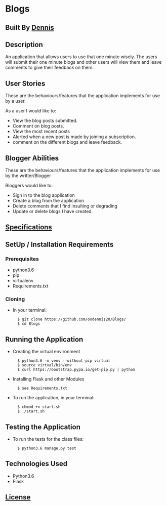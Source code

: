 # Blogs

## Built By [Dennis](https://github.com/oodennis20/Blogs)

## Description
An application that allows users to use that one minute wisely. The users will submit their one minute blogs and other users will view them and leave comments to give their feedback on them.

## User Stories
These are the behaviours/features that the application implements for use by a user.

As a user I would like to:
* View the blog posts submitted.
* Comment on blog posts.
* View the most recent posts
* Alerted when a new post is made by joining a subscription.
* comment on the different blogs and leave feedback.

## Blogger Abilities
These are the behaviours/features that the application implements for use by the writter/Blogger

Bloggers would like to:
* Sign in to the blog application
* Create a blog from the application
* Delete comments that I find insulting or degrading
* Update or delete blogs I have created.

## [Specifications](SPECS.md)

## SetUp / Installation Requirements
### Prerequisites
* python3.6
* pip
* virtualenv
* Requirements.txt

### Cloning
* In your terminal:

        $ git clone https://github.com/oodennis20/Blogs/
        $ cd Blogs

## Running the Application
* Creating the virtual environment

        $ python3.6 -m venv --without-pip virtual
        $ source virtual/bin/env
        $ curl https://bootstrap.pypa.io/get-pip.py | python

* Installing Flask and other Modules

        $ see Requirements.txt

* To run the application, in your terminal:

        $ chmod +x start.sh
        $ ./start.sh

## Testing the Application
* To run the tests for the class files:

        $ python3.6 manage.py test

## Technologies Used
* Python3.6
* Flask

## [License](license.txt)
